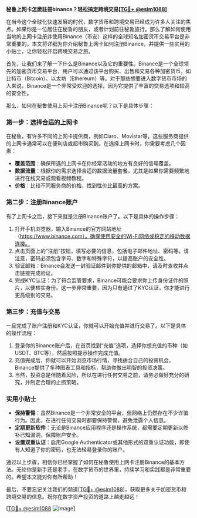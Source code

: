 **秘鲁上网卡怎麽註冊binance？轻松搞定跨境交易[[TG💪+ @esim1088](https://t.me/s/esim1088)]**

在当今这个全球化快速发展的时代，数字货币和跨境交易已经成为许多人关注的焦点。如果你是一位居住在秘鲁的朋友，或者计划前往秘鲁旅行，那么了解如何使用当地的上网卡注册并使用Binance（币安）这样的全球知名加密货币交易平台是非常重要的。本文将详细为你介绍秘鲁上网卡如何注册Binance，并提供一些实用的小贴士，让你轻松开启跨境交易之旅。

首先，让我们来了解一下什么是Binance以及它的重要性。Binance是一个全球领先的加密货币交易平台，用户可以通过该平台购买、出售和交易各种加密货币，如比特币（Bitcoin）、以太坊（Ethereum）等。对于那些想要进入数字货币市场的人来说，Binance是一个非常受欢迎的选择，因为它提供了丰富的交易选项和较高的安全性。

那么，如何在秘鲁使用上网卡注册Binance呢？以下是具体步骤：

### 第一步：选择合适的上网卡

在秘鲁，有许多不同的上网卡提供商，例如Claro、Movistar等。这些服务商提供的上网卡通常可以在便利店或超市购买到。在选择上网卡时，你需要考虑几个因素：

- **覆盖范围**：确保所选的上网卡在你经常活动的地方有良好的信号覆盖。
- **数据流量**：根据你的需求选择合适的数据流量套餐，尤其是如果你需要频繁地进行在线交易或观看视频教程。
- **价格**：比较不同服务商的价格，找到性价比最高的方案。

### 第二步：注册Binance账户

有了上网卡之后，接下来就是注册Binance账户了。以下是具体的操作步骤：

1. 打开手机浏览器，输入Binance的官方网站地址（https://www.binance.com）。确保使用安全的Wi-Fi网络或稳定的移动数据连接。
2. 点击页面上的“注册”按钮，填写必要的信息，包括电子邮件地址、密码等。请注意，密码必须包含字母、数字和特殊字符，以提高账户的安全性。
3. 验证邮箱：Binance会发送一封验证邮件到你提供的邮箱中，请及时查收并点击链接完成验证。
4. 完成KYC认证：为了符合监管要求，Binance可能会要求你上传身份证件的照片，以便核实身份。这一步非常重要，因为只有通过了KYC认证，你才能进行更高级别的交易。

### 第三步：充值与交易

一旦完成了账户注册和KYC认证，你就可以开始充值并进行交易了。以下是具体的操作流程：

1. 登录你的Binance账户后，在首页找到“充值”选项，选择你想充值的币种（如USDT、BTC等），然后按照提示操作完成充值。
2. 充值完成后，你就可以开始浏览市场行情，寻找适合自己的投资机会。Binance提供了多种图表工具和指标，帮助你做出明智的投资决策。
3. 当然，投资总是伴随着风险，所以在进行任何交易之前，请务必做好充分的研究，并制定合理的止损策略。

### 实用小贴士

- **保持警惕**：虽然Binance是一个非常安全的平台，但网络上仍然存在不少诈骗行为。因此，在进行任何交易时都要保持警惕，避免泄露个人信息。
- **定期更新软件**：无论是Binance应用程序还是操作系统，都需要定期更新以修补已知漏洞，保障账户安全。
- **设置双重认证**：启用Google Authenticator或其他形式的双重认证功能，即使有人知道了你的密码，也无法轻易登录你的账户。

通过以上步骤，相信你已经掌握了如何在秘鲁使用上网卡注册Binance的基本方法。无论你是新手还是老手，在数字货币的世界里，持续学习和实践都是非常重要的。希望本文能对你有所帮助！

最后，不要忘记关注我们的频道[[TG💪+ @esim1088](https://t.me/s/esim1088)]，获取更多关于加密货币和跨境交易的信息。祝你在数字资产投资的道路上越走越远！

[[TG💪+ @esim1088](https://t.me/s/esim1088) ![Image](https://i.postimg.cc/4NQfJmqS/Snipaste-2025-05-13-00-14-12.png)]
